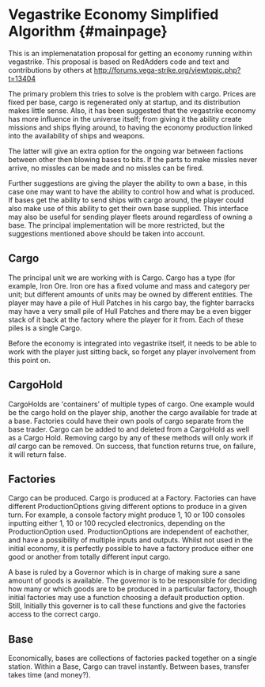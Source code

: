 Vegastrike Economy Simplified Algorithm {#mainpage}
=======================================

This is an implemenatation proposal for getting an economy running
within vegastrike. This proposal is based on RedAdders code and text
and contributions by others at 
http://forums.vega-strike.org/viewtopic.php?t=13404

The primary problem this tries to solve is the problem with cargo.
Prices are fixed per base, cargo is regenerated only at startup, and its
distribution makes little sense. Also, it has been suggested that the
vegastrike economy has more influence in the universe itself; from
giving it the ability create missions and ships flying around, to having
the economy production linked into the availability of ships and
weapons.

The latter will give an extra option for the ongoing war between
factions between other then blowing bases to bits. If the parts to make
missles never arrive, no missles can be made and no missles can be
fired.

Further suggestions are giving the player the ability to own a base, in
this case one may want to have the ability to control how and what is
produced. If bases get the ability to send ships with cargo around, the
player could also make use of this ability to get their own base
supplied. This interface may also be useful for sending player fleets
around regardless of owning a base. The principal implementation will
be more restricted, but the suggestions mentioned above should be taken
into account.

Cargo
-----

The principal unit we are working with is Cargo. Cargo has a type (for
example, Iron Ore. Iron ore has a fixed volume and mass and category per
unit; but different amounts of units may be owned by different entities.
The player may have a pile of Hull Patches in his cargo bay, the fighter
barracks may have a very small pile of Hull Patches and there may be a
even bigger stack of it back at the factory where the player for it
from. Each of these piles is a single Cargo. 

Before the economy is integrated into vegastrike itself, it needs to be
able to work with the player just sitting back, so forget any player
involvement from this point on.

CargoHold
---------

CargoHolds are 'containers' of multiple types of cargo. One example
would be the cargo hold on the player ship, another the cargo available
for trade at a base. Factories could have their own pools of cargo
separate from the base trader. Cargo can be added to and deleted from a
CargoHold as well as a Cargo Hold. Removing cargo by any of these
methods will only work if _all_ cargo can be removed. On success, that
function returns true, on failure, it will return false.

Factories
---------

Cargo can be produced. Cargo is produced at a Factory. Factories can
have different ProductionOptions giving different options to produce in
a given turn. For example, a console factory might produce 1, 10 or 100
consoles inputting either 1, 10 or 100 recycled electronics, depending
on the ProductionOption used. ProductionOptions are independent of
eachother, and have a possibility of multiple inputs and outputs. Whilst
not used in the initial economy, it is perfectly possible to have a
factory produce either one good or another from totally different input
cargo.

A base is ruled by a Governor which is in charge of making sure a sane
amount of goods is available. The governor is to be responsible for
deciding how many or which goods are to be produced in a particular
factory, though initial factories may use a function choosing a default
production option. Still, Initially this governer is to call these
functions and give the factories access to the correct cargo.

Base
----

Economically, bases are collections of factories packed together on a
single station. Within a Base, Cargo can travel instantly. Between
bases, transfer takes time (and money?). 





